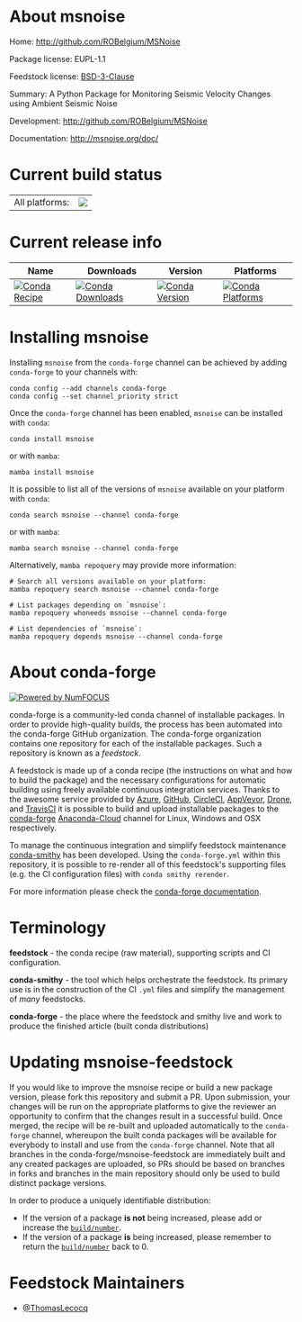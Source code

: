 About msnoise
=============

Home: http://github.com/ROBelgium/MSNoise

Package license: EUPL-1.1

Feedstock license: [BSD-3-Clause](https://github.com/conda-forge/msnoise-feedstock/blob/master/LICENSE.txt)

Summary: A Python Package for Monitoring Seismic Velocity Changes using Ambient Seismic Noise

Development: http://github.com/ROBelgium/MSNoise

Documentation: http://msnoise.org/doc/

Current build status
====================


<table><tr><td>All platforms:</td>
    <td>
      <a href="https://dev.azure.com/conda-forge/feedstock-builds/_build/latest?definitionId=7757&branchName=master">
        <img src="https://dev.azure.com/conda-forge/feedstock-builds/_apis/build/status/msnoise-feedstock?branchName=master">
      </a>
    </td>
  </tr>
</table>

Current release info
====================

| Name | Downloads | Version | Platforms |
| --- | --- | --- | --- |
| [![Conda Recipe](https://img.shields.io/badge/recipe-msnoise-green.svg)](https://anaconda.org/conda-forge/msnoise) | [![Conda Downloads](https://img.shields.io/conda/dn/conda-forge/msnoise.svg)](https://anaconda.org/conda-forge/msnoise) | [![Conda Version](https://img.shields.io/conda/vn/conda-forge/msnoise.svg)](https://anaconda.org/conda-forge/msnoise) | [![Conda Platforms](https://img.shields.io/conda/pn/conda-forge/msnoise.svg)](https://anaconda.org/conda-forge/msnoise) |

Installing msnoise
==================

Installing `msnoise` from the `conda-forge` channel can be achieved by adding `conda-forge` to your channels with:

```
conda config --add channels conda-forge
conda config --set channel_priority strict
```

Once the `conda-forge` channel has been enabled, `msnoise` can be installed with `conda`:

```
conda install msnoise
```

or with `mamba`:

```
mamba install msnoise
```

It is possible to list all of the versions of `msnoise` available on your platform with `conda`:

```
conda search msnoise --channel conda-forge
```

or with `mamba`:

```
mamba search msnoise --channel conda-forge
```

Alternatively, `mamba repoquery` may provide more information:

```
# Search all versions available on your platform:
mamba repoquery search msnoise --channel conda-forge

# List packages depending on `msnoise`:
mamba repoquery whoneeds msnoise --channel conda-forge

# List dependencies of `msnoise`:
mamba repoquery depends msnoise --channel conda-forge
```


About conda-forge
=================

[![Powered by
NumFOCUS](https://img.shields.io/badge/powered%20by-NumFOCUS-orange.svg?style=flat&colorA=E1523D&colorB=007D8A)](https://numfocus.org)

conda-forge is a community-led conda channel of installable packages.
In order to provide high-quality builds, the process has been automated into the
conda-forge GitHub organization. The conda-forge organization contains one repository
for each of the installable packages. Such a repository is known as a *feedstock*.

A feedstock is made up of a conda recipe (the instructions on what and how to build
the package) and the necessary configurations for automatic building using freely
available continuous integration services. Thanks to the awesome service provided by
[Azure](https://azure.microsoft.com/en-us/services/devops/), [GitHub](https://github.com/),
[CircleCI](https://circleci.com/), [AppVeyor](https://www.appveyor.com/),
[Drone](https://cloud.drone.io/welcome), and [TravisCI](https://travis-ci.com/)
it is possible to build and upload installable packages to the
[conda-forge](https://anaconda.org/conda-forge) [Anaconda-Cloud](https://anaconda.org/)
channel for Linux, Windows and OSX respectively.

To manage the continuous integration and simplify feedstock maintenance
[conda-smithy](https://github.com/conda-forge/conda-smithy) has been developed.
Using the ``conda-forge.yml`` within this repository, it is possible to re-render all of
this feedstock's supporting files (e.g. the CI configuration files) with ``conda smithy rerender``.

For more information please check the [conda-forge documentation](https://conda-forge.org/docs/).

Terminology
===========

**feedstock** - the conda recipe (raw material), supporting scripts and CI configuration.

**conda-smithy** - the tool which helps orchestrate the feedstock.
                   Its primary use is in the construction of the CI ``.yml`` files
                   and simplify the management of *many* feedstocks.

**conda-forge** - the place where the feedstock and smithy live and work to
                  produce the finished article (built conda distributions)


Updating msnoise-feedstock
==========================

If you would like to improve the msnoise recipe or build a new
package version, please fork this repository and submit a PR. Upon submission,
your changes will be run on the appropriate platforms to give the reviewer an
opportunity to confirm that the changes result in a successful build. Once
merged, the recipe will be re-built and uploaded automatically to the
`conda-forge` channel, whereupon the built conda packages will be available for
everybody to install and use from the `conda-forge` channel.
Note that all branches in the conda-forge/msnoise-feedstock are
immediately built and any created packages are uploaded, so PRs should be based
on branches in forks and branches in the main repository should only be used to
build distinct package versions.

In order to produce a uniquely identifiable distribution:
 * If the version of a package **is not** being increased, please add or increase
   the [``build/number``](https://docs.conda.io/projects/conda-build/en/latest/resources/define-metadata.html#build-number-and-string).
 * If the version of a package **is** being increased, please remember to return
   the [``build/number``](https://docs.conda.io/projects/conda-build/en/latest/resources/define-metadata.html#build-number-and-string)
   back to 0.

Feedstock Maintainers
=====================

* [@ThomasLecocq](https://github.com/ThomasLecocq/)

